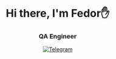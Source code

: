 <div id="header" align="center">
	<h1>Hi there, I'm Fedor✋</h1>
	<h3>QA Engineer</h3>
</div>
<div id="socials" align="center">
	<a href="telegram-[url](https://t.me/fedyatrukhachev)">
		<img src="https://img.shields.io/badge/Telegram-blue?style=for-the-badge&logo=telegram&logoColor=white" alt="Telegram"/>
	</a>
</div>


<!--
**FedorTrukhachev/fedortrukhachev** is a ✨ _special_ ✨ repository because its `README.md` (this file) appears on your GitHub profile.

Here are some ideas to get you started:

- 🔭 I’m currently working on ...
- 🌱 I’m currently learning ...
- 👯 I’m looking to collaborate on ...
- 🤔 I’m looking for help with ...
- 💬 Ask me about ...
- 📫 How to reach me: ...
- 😄 Pronouns: ...
- ⚡ Fun fact: ...
-->
